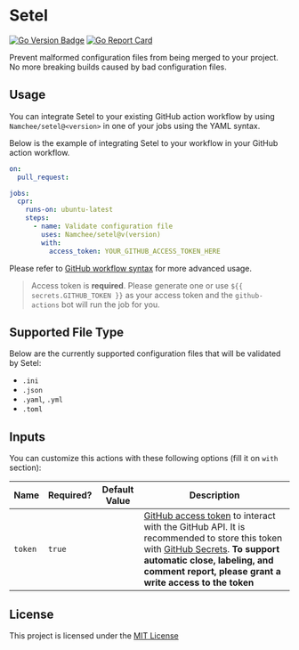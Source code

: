 # Setel

[![Go Version Badge](https://img.shields.io/github/go-mod/go-version/namchee/setel)](https://github.com/Namchee/setel) [![Go Report Card](https://goreportcard.com/badge/github.com/Namchee/setel)](https://goreportcard.com/report/github.com/Namchee/setel)

Prevent malformed configuration files from being merged to your project. No more breaking builds caused by bad configuration files.

## Usage 

You can integrate Setel to your existing GitHub action workflow by using `Namchee/setel@<version>` in one of your jobs using the YAML syntax.

Below is the example of integrating Setel to your workflow in your GitHub action workflow.

```yml
on:
  pull_request:

jobs:
  cpr:
    runs-on: ubuntu-latest
    steps:
      - name: Validate configuration file
        uses: Namchee/setel@v(version)
        with:
          access_token: YOUR_GITHUB_ACCESS_TOKEN_HERE
```

Please refer to [GitHub workflow syntax](https://docs.github.com/en/free-pro-team@latest/actions/reference/workflow-syntax-for-github-actions#about-yaml-syntax-for-workflows) for more advanced usage.

> Access token is **required**. Please generate one or use `${{ secrets.GITHUB_TOKEN }}` as your access token and the `github-actions` bot will run the job for you.

## Supported File Type

Below are the currently supported configuration files that will be validated by Setel:

- `.ini`
- `.json`
- `.yaml`, `.yml`
- `.toml`

## Inputs

You can customize this actions with these following options (fill it on `with` section):

| **Name**              | **Required?** | **Default Value**                       | **Description**                                                                                                                                                                                                                                                                                                            |
| --------------------- | ------------- | --------------------------------------- | -------------------------------------------------------------------------------------------------------------------------------------------------------------------------------------------------------------------------------------------------------------------------------------------------------------------------- |
| `token`        | `true`        |                                         | [GitHub access token](https://docs.github.com/en/free-pro-team@latest/github/authenticating-to-github/creating-a-personal-access-token) to interact with the GitHub API. It is recommended to store this token with [GitHub Secrets](https://docs.github.com/en/free-pro-team@latest/actions/reference/encrypted-secrets). **To support automatic close, labeling, and comment report, please grant a write access to the token** |

## License

This project is licensed under the [MIT License](./LICENSE)
